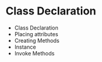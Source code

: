 # Class Declaration
* Class Declaration
* Placing attributes
* Creating Methods
* Instance
* Invoke Methods